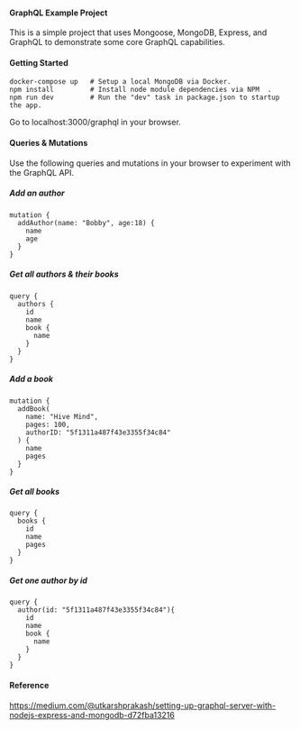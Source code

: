 #### GraphQL Example Project

This is a simple project that uses Mongoose, MongoDB, Express, and GraphQL to
demonstrate some core GraphQL capabilities.

#### Getting Started

    docker-compose up   # Setup a local MongoDB via Docker.
    npm install         # Install node module dependencies via NPM  .
    npm run dev         # Run the "dev" task in package.json to startup the app.

Go to localhost:3000/graphql in your browser.

#### Queries & Mutations

Use the following queries and mutations in your browser to experiment with the
 GraphQL API.

##### Add an author

    mutation {
      addAuthor(name: "Bobby", age:18) {
        name
        age
      }
    }

##### Get all authors & their books

    query {
      authors {
        id
        name
        book {
          name
        }
      }
    }
    
##### Add a book

    mutation {
      addBook(
        name: "Hive Mind", 
        pages: 100, 
        authorID: "5f1311a487f43e3355f34c84"
      ) {
        name
        pages
      }
    }

##### Get all books

    query {
      books {
        id
        name
        pages
      }
    }
    
##### Get one author by id
    
    query {
      author(id: "5f1311a487f43e3355f34c84"){
        id
        name
        book {
          name
        }
      }
    }

#### Reference

https://medium.com/@utkarshprakash/setting-up-graphql-server-with-nodejs-express-and-mongodb-d72fba13216